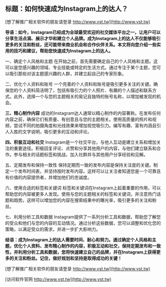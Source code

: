 ## **标题：如何快速成为Instagram上的达人？**

[想了解推广相关软件的朋友请登录 http://www.vst.tw](http://www.vst.tw)

**导语：如今，Instagram已经成为全球最受欢迎的社交媒体平台之一，让用户可以分享生活点滴、展示才华和建立个人品牌。成为Instagram上的达人不仅能够吸引更多的关注和粉丝，还可能带来商业机会和合作伙伴关系。本文将向您介绍一些实用的技巧和建议，帮助您快速成为Instagram上的达人。**

一、确定个人风格和主题
在开始之前，首先需要确定自己的个人风格和主题。这可以是您感兴趣的领域、专业技能或特定的生活方式。通过专注于某个主题，您可以吸引那些对该主题感兴趣的人群，并建立起自己的专家形象。

二、优化个人资料和账号
一个完善的个人资料和账号是吸引更多关注的关键。确保您的个人资料简洁明了，包括有吸引力的个人照片、有趣的个人描述和联系方式。此外，选择一个与您的主题相关的易记且独特的账号名称，以增加被发现的机会。

**三、精心制作内容**
成功的Instagram达人通常以精心制作的内容著称。在发布任何内容之前，确保它们有质量、有创意且与您的主题相关。使用高质量的照片和视频，尝试不同的拍摄角度和光线效果来增加视觉吸引力。编写有趣、富有内涵且引人入胜的文字说明，吸引更多的互动和评论。

**四、积极互动和社交**
Instagram是一个社交平台，与他人互动是建立关系和增加关注的重要途径。积极回复评论、点赞和分享其他用户的内容，与他们建立联系和合作。参与相关的话题标签和挑战，加入社群并与其他用户分享经验和见解。

五、定期发布和保持一致性
保持定期而一致的发布内容是保持关注度的关键。制定一个发布时间表，并坚持按时发布内容。这样可以让关注者知道您是一个可靠且有价值的内容提供者，并增加他们的忠诚度。

六、使用合适的标签和关键词
标签和关键词在Instagram上起着重要的作用，可以帮助您的内容被更多人发现。使用与您的主题相关的标签和关键词，并注意热门话题和趋势。这样可以增加您的内容在搜索结果中的曝光率，吸引更多的关注和粉丝。

七、利用分析工具和数据
Instagram提供了一系列分析工具和数据，帮助您了解您的受众和他们与您的内容的互动情况。通过分析这些数据，您可以调整和优化您的策略，以满足受众的需求，并进一步扩大影响力。

**结语：成为Instagram上的达人需要时间、耐心和努力。通过确定个人风格和主题，优化个人资料、发布精心制作的内容，积极互动和社交，保持定期发布和一致性，并利用分析工具和数据，您将快速建立自己的品牌，并在Instagram上获得更多的关注和粉丝。记住，做好规划和坚持是取得成功的关键！**

[想了解推广相关软件的朋友请登录 http://www.vst.tw](http://www.vst.tw)


[访问软件官网 http://www.vst.tw](http://www.vst.tw)
